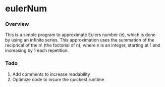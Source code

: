 # eulerNum
### Overview
This is a simple program to approximate Eulers number (e), which is done by using an infinite series. This approximation uses the summation of the reciprical of the n! (the factorial of n), where n is an integer, starting at 1 and increasing by 1 each repetition. 
### Todo
1. Add comments to increase readability
2. Optimize code to insure the quickest runtime
